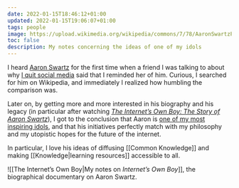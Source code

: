 ```yaml
---
date: 2022-01-15T18:46:12+01:00
updated: 2022-01-15T19:06:07+01:00
tags: people
image: https://upload.wikimedia.org/wikipedia/commons/7/78/AaronSwartzPIPA.jpg
toc: false
description: My notes concerning the ideas of one of my idols
---
```

I heard [Aaron Swartz](https://en.wikipedia.org/wiki/Aaron_Swartz 'Aaron Swartz on Wikipedia') for the first time when a friend I was talking to about why [I quit social media](https://quitsocialmedia.club 'quitsocialmedia.club') said that I reminded her of him. Curious, I searched for him on Wikipedia, and immediately I realized how humbling the comparison was.

Later on, by getting more and more interested in his biography and his legacy (in particular after watching <cite>[The Internet’s Own Boy: The Story of Aaron Swartz](https://en.wikipedia.org/wiki/The_Internet's_Own_Boy '“The Internet’s Own Boy: The Story of Aaron Swartz„ on Wikipedia')</cite>), I got to the conclusion that Aaron is [one of my most inspiring idols](https://tommi.space/people#aaron-swartz 'Aaron Swartz in the list of all my favorite people'), and that his initiatives perfectly match with my philosophy and my utopistic hopes for the future of the internet.

In particular, I love his ideas of diffusing [[Common Knowledge]] and making [[Knowledge|learning resources]] accessible to all.

![[The Internet’s Own Boy|My notes on *Internet’s Own Boy*]], the biographical documentary on Aaron Swartz.

